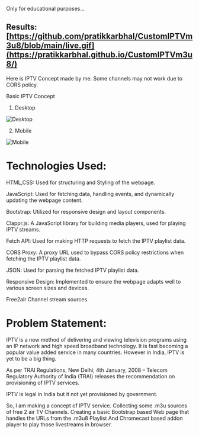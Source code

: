 Only for educational purposes...
## Results: [https://github.com/pratikkarbhal/CustomIPTVm3u8/blob/main/live.gif](https://pratikkarbhal.github.io/CustomIPTVm3u8/) 
Here is IPTV Concept made by me.
Some channels may not work due to CORS policy.

Basic IPTV Concept 
1. Desktop

![Desktop](https://github.com/pratikkarbhal/CustomIPTVm3u8/blob/main/desktop.gif)

2. Mobile

![Mobile](https://github.com/pratikkarbhal/CustomIPTVm3u8/blob/main/mobile.gif)


#

# Technologies Used:
HTML,CSS: Used for structuring and Styling of the webpage.

JavaScript: Used for fetching data, handling events, and dynamically updating the webpage content.

Bootstrap: Utilized for responsive design and layout components.

Clappr.js: A JavaScript library for building media players, used for playing IPTV streams.

Fetch API: Used for making HTTP requests to fetch the IPTV playlist data.

CORS Proxy: A proxy URL used to bypass CORS policy restrictions when fetching the IPTV playlist data.

JSON: Used for parsing the fetched IPTV playlist data.

Responsive Design: Implemented to ensure the webpage adapts well to various screen sizes and devices.

Free2air Channel stream sources.


#

# Problem Statement:

IPTV is a new method of delivering and viewing television programs using an IP network and high speed broadband technology. It is fast becoming a popular value added service in many countries. 
However in India, IPTV is yet to be a big thing.

As per TRAI Regulations,
New Delhi, 4th January, 2008 – Telecom Regulatory Authority of India (TRAI) releases the recommendation on provisioning of IPTV services. 

IPTV is legal in India but it not yet provisioned by government.

So, I am making a concept of IPTV service.
Collecting some .m3u sources of free 2 air TV Channels.
Creating a basic Bootstrap based Web page that handles the URLs from the .m3u8 Playlist And Chromecast based addon player to play those livestreams in browser.
